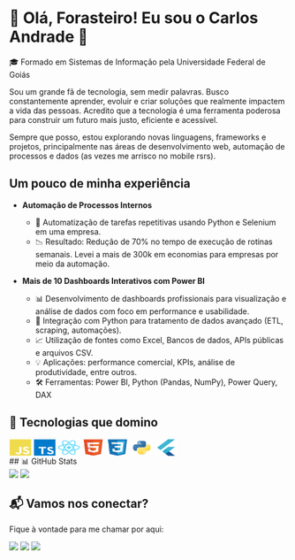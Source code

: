 # 👋 Olá, Forasteiro! Eu sou o Carlos Andrade 🚀
🎓 Formado em Sistemas de Informação pela Universidade Federal de Goiás

Sou um grande fã de tecnologia, sem medir palavras. Busco constantemente aprender, evoluir e criar soluções que realmente impactem a vida das pessoas. Acredito que a tecnologia é uma ferramenta poderosa para construir um futuro mais justo, eficiente e acessível.

Sempre que posso, estou explorando novas linguagens, frameworks e projetos, principalmente nas áreas de desenvolvimento web, automação de processos e dados (as vezes me arrisco no mobile rsrs).

## Um pouco de minha experiência
- **Automação de Processos Internos**  
  - 💼 Automatização de tarefas repetitivas usando Python e Selenium em uma empresa.  
  - 📉 Resultado: Redução de 70% no tempo de execução de rotinas semanais. Levei a mais de 300k em economias para empresas por meio da automação.

- **Mais de 10 Dashboards Interativos com Power BI**
  - 📊 Desenvolvimento de dashboards profissionais para visualização e análise de dados com foco em performance e usabilidade.
  - 🐍 Integração com Python para tratamento de dados avançado (ETL, scraping, automações).
  - 📈 Utilização de fontes como Excel, Bancos de dados, APIs públicas e arquivos CSV.
  - 💡 Aplicações: performance comercial, KPIs, análise de produtividade, entre outros.
  - 🛠️ Ferramentas: Power BI, Python (Pandas, NumPy), Power Query, DAX

## 🧠 Tecnologias que domino
<div style="display: inline_block"> <img align="center" alt="Carlos-JS" height="30" width="40" src="https://raw.githubusercontent.com/devicons/devicon/master/icons/javascript/javascript-plain.svg" title="JavaScript"/> <img align="center" alt="Carlos-Ts" height="30" width="40" src="https://raw.githubusercontent.com/devicons/devicon/master/icons/typescript/typescript-plain.svg" title="TypeScript"/> <img align="center" alt="Carlos-React" height="30" width="40" src="https://raw.githubusercontent.com/devicons/devicon/master/icons/react/react-original.svg" title="ReactJS"/> <img align="center" alt="Carlos-HTML" height="30" width="40" src="https://raw.githubusercontent.com/devicons/devicon/master/icons/html5/html5-original.svg" title="HTML5"/> <img align="center" alt="Carlos-CSS" height="30" width="40" src="https://raw.githubusercontent.com/devicons/devicon/master/icons/css3/css3-original.svg" title="CSS3"/> <img align="center" alt="Carlos-Python" height="30" width="40" src="https://raw.githubusercontent.com/devicons/devicon/master/icons/python/python-original.svg" title="Python"/> <img align="center" alt="Carlos-Flutter" height="30" width="40" src="https://raw.githubusercontent.com/devicons/devicon/master/icons/flutter/flutter-original.svg" title="Flutter"/> </div>
## 📊 GitHub Stats
<div> <img height="180em" src="https://github-readme-stats.vercel.app/api?username=Caduzinhok&show_icons=true&theme=dracula&count_private=true"/> <img height="180em" src="https://github-readme-stats.vercel.app/api/top-langs/?username=Caduzinhok&layout=compact&theme=dracula"/> </div>

## 📬 Vamos nos conectar?
<p>Fique à vontade para me chamar por aqui:</p>
<div> 
  <a href="https://instagram.com/carlos_andradz1"><img src="https://img.shields.io/badge/-Instagram-%23E4405F?style=for-the-badge&logo=instagram&logoColor=white" target="_blank"></a>
  <a href = "mailto:carlosdestroy@gmail.com"><img src="https://img.shields.io/badge/-Gmail-%23333?style=for-the-badge&logo=gmail&logoColor=white" target="_blank"></a>
  <a href="https://www.linkedin.com/in/carlos-andrade-833012202"><img src="https://img.shields.io/badge/-LinkedIn-%230077B5?style=for-the-badge&logo=linkedin&logoColor=white" target="_blank"></a> 
</div>


